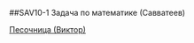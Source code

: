 ##SAV10-1
Задача по математике (Савватеев)

[Песочница (Виктор)](http://childrenscience.ru/sandbox/viktor/SAV10-1/)
